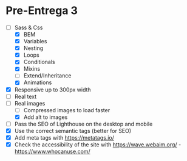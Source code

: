 # Pre-Entrega 3

- [ ] Sass & Css
    - [x] BEM
    - [x] Variables
    - [x] Nesting
    - [x] Loops
    - [x] Conditionals
    - [x] Mixins
    - [ ] Extend/Inheritance
    - [x] Animations
- [x] Responsive up to 300px width
- [ ] Real text
- [ ] Real images
    - [ ] Compressed images to load faster
    - [x] Add alt to images
- [ ] Pass the SEO of Lighthouse on the desktop and mobile
- [x] Use the correct semantic tags (better for SEO)
- [x] Add meta tags with https://metatags.io/
- [x] Check the accessibility of the site with https://wave.webaim.org/ - https://www.whocanuse.com/
